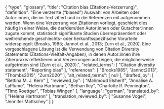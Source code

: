 {
    "type": "glossary",
    "title": "Citation bias (Zitations-Verzerrung)",
    "definition": "Eine verzerrte (“biased”) Auswahl von Arbeiten oder Autor:innen, die im Text zitiert und in die Referenzen mit aufgenommen werden. Wenn eine Verzerrung von Zitationen vorliegt, geschieht dies häufig in einer Weise, die der/dem/den Autor:innen oder Gutachter:innen zugute kommt, statistisch signifikante Studien überrepräsentiert oder weitreichende geschlechts- oder herkunftsspezifische Vorurteile widerspiegelt (Brooks, 1985; Jannot et al., 2013; Zurn et al., 2020). Eine vorgeschlagene Lösung ist die Verwendung von Citation Diversity Statements (Zitations-Vielfalt-Angaben), in denen Autor:innen ihre Zitierpraxis reflektieren und Verzerrungen aufzeigen, die möglicherweise aufgetreten sind (Zurn et al., 2020).",
    "related_terms": [
        "Citation diversity statement",
        "Reporting bias"
    ],
    "references": [
        "Brooks1985",
        "Jannot2013",
        "Thombs2015",
        "Zurn2020"
    ],
    "alt_related_terms": [
        null
    ],
    "drafted_by": [
        "Bettina M. J. Kern"
    ],
    "reviewed_by": [
        "Mahmoud Elsherif",
        "Annalise A. LaPlume",
        "Helena Hartmann",
        "Bethan Iley",
        "Charlotte R. Pennington",
        "Timo Roettger",
        "Tobias Wingen"
    ],
    "language": "german",
    "translated_by": [
        "Helena Hartmann"
    ],
    "translation_reviewed_by": [
        "Susanne Vogel",
        "Jennifer Mattschey"
    ]
}